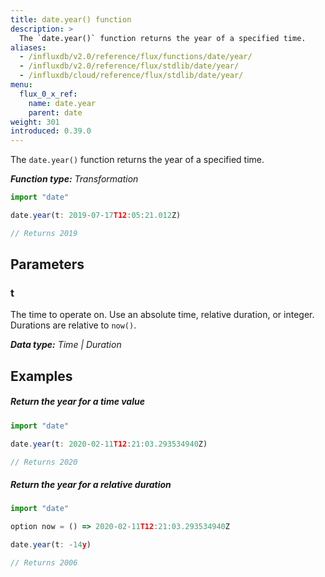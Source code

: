 ```yaml
---
title: date.year() function
description: >
  The `date.year()` function returns the year of a specified time.
aliases:
  - /influxdb/v2.0/reference/flux/functions/date/year/
  - /influxdb/v2.0/reference/flux/stdlib/date/year/
  - /influxdb/cloud/reference/flux/stdlib/date/year/
menu:
  flux_0_x_ref:
    name: date.year
    parent: date
weight: 301
introduced: 0.39.0
---
```


The `date.year()` function returns the year of a specified time.

_**Function type:** Transformation_  

```js
import "date"

date.year(t: 2019-07-17T12:05:21.012Z)

// Returns 2019
```

## Parameters

### t
The time to operate on.
Use an absolute time, relative duration, or integer.
Durations are relative to `now()`.

_**Data type:** Time | Duration_

## Examples

##### Return the year for a time value
```js
import "date"

date.year(t: 2020-02-11T12:21:03.293534940Z)

// Returns 2020
```

##### Return the year for a relative duration
```js
import "date"

option now = () => 2020-02-11T12:21:03.293534940Z

date.year(t: -14y)

// Returns 2006
```
